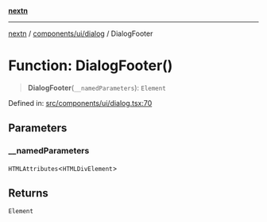 [**nextn**](../../../../README.md)

***

[nextn](../../../../modules.md) / [components/ui/dialog](../README.md) / DialogFooter

# Function: DialogFooter()

> **DialogFooter**(`__namedParameters`): `Element`

Defined in: [src/components/ui/dialog.tsx:70](https://github.com/Dicommunitas/ThreeJS_Terminal_3D/blob/c2331e405b00973e4f5e87258cdaf1d7c733b058/src/components/ui/dialog.tsx#L70)

## Parameters

### \_\_namedParameters

`HTMLAttributes`\<`HTMLDivElement`\>

## Returns

`Element`
